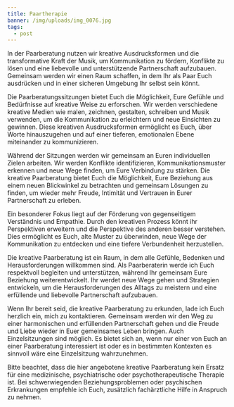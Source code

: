 ```yaml
---
title: Paartherapie
banner: /img/uploads/img_0076.jpg
tags:
  - post
---
```

In der Paarberatung nutzen wir kreative Ausdrucksformen und die transformative Kraft der Musik, um Kommunikation zu fördern, Konflikte zu lösen und eine liebevolle und unterstützende Partnerschaft aufzubauen. Gemeinsam werden wir einen Raum schaffen, in dem Ihr als Paar Euch ausdrücken und in einer sicheren Umgebung Ihr selbst sein könnt.

Die Paarberatungssitzungen bietet Euch die Möglichkeit, Eure Gefühle und Bedürfnisse auf kreative Weise zu erforschen. Wir werden verschiedene kreative Medien wie malen, zeichnen, gestalten, schreiben und Musik verwenden, um die Kommunikation zu erleichtern und neue Einsichten zu gewinnen. Diese kreativen Ausdrucksformen ermöglicht es Euch, über Worte hinauszugehen und auf einer tieferen, emotionalen Ebene miteinander zu kommunizieren.

Während der Sitzungen werden wir gemeinsam an Euren individuellen Zielen arbeiten. Wir werden Konflikte identifizieren, Kommunikationsmuster erkennen und neue Wege finden, um Eure Verbindung zu stärken. Die kreative Paarberatung bietet Euch die Möglichkeit, Eure Beziehung aus einem neuen Blickwinkel zu betrachten und gemeinsam Lösungen zu finden, um wieder mehr Freude, Intimität und Vertrauen in Eurer Partnerschaft zu erleben.

Ein besonderer Fokus liegt auf der Förderung von gegenseitigem Verständnis und Empathie. Durch den kreativen Prozess könnt ihr Perspektiven erweitern und die Perspektive des anderen besser verstehen. Dies ermöglicht es Euch, alte Muster zu überwinden, neue Wege der Kommunikation zu entdecken und eine tiefere Verbundenheit herzustellen.

Die kreative Paarberatung ist ein Raum, in dem alle Gefühle, Bedenken und Herausforderungen willkommen sind. Als Paarberaterin werde ich Euch respektvoll begleiten und unterstützen, während Ihr gemeinsam Eure Beziehung weiterentwickelt. Ihr werdet neue Wege gehen und Strategien entwickeln, um die Herausforderungen des Alltags zu meistern und eine erfüllende und liebevolle Partnerschaft aufzubauen.

Wenn Ihr bereit seid, die kreative Paarberatung zu erkunden, lade ich Euch herzlich ein, mich zu kontaktieren. Gemeinsam werden wir den Weg zu einer harmonischen und erfüllenden Partnerschaft gehen und die Freude und Liebe wieder in Euer gemeinsames Leben bringen. Auch Einzelsitzungen sind möglich. Es bietet sich an, wenn nur einer von Euch an einer Paarberatung interessiert ist oder es in bestimmten Kontexten es sinnvoll wäre eine Einzelsitzung wahrzunehmen.

Bitte beachtet, dass die hier angebotene kreative Paarberatung kein Ersatz für eine medizinische, psychiatrische oder psychotherapeutische Therapie ist. Bei schwerwiegenden Beziehungsproblemen oder psychischen Erkrankungen empfehle ich Euch, zusätzlich fachärztliche Hilfe in Anspruch zu nehmen.